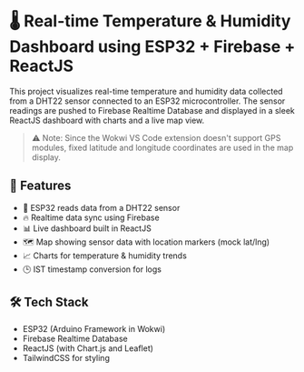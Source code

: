 # 🌡️ Real-time Temperature & Humidity Dashboard using ESP32 + Firebase + ReactJS

This project visualizes real-time temperature and humidity data collected from a DHT22 sensor connected to an ESP32 microcontroller. The sensor readings are pushed to Firebase Realtime Database and displayed in a sleek ReactJS dashboard with charts and a live map view.

> ⚠️ Note: Since the Wokwi VS Code extension doesn't support GPS modules, fixed latitude and longitude coordinates are used in the map display.

## 🚀 Features

- 📡 ESP32 reads data from a DHT22 sensor
- 🔥 Realtime data sync using Firebase
- 📊 Live dashboard built in ReactJS
- 🗺️ Map showing sensor data with location markers (mock lat/lng)
- 📈 Charts for temperature & humidity trends
- 🕒 IST timestamp conversion for logs

## 🛠️ Tech Stack

- ESP32 (Arduino Framework in Wokwi)
- Firebase Realtime Database
- ReactJS (with Chart.js and Leaflet)
- TailwindCSS for styling
